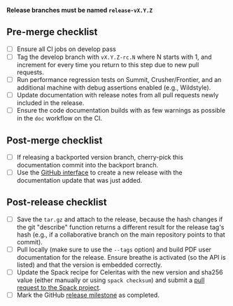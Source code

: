 <!--
Title: "Release vX.Y.Z"
Target: upstream/develop (always!)
-->

**Release branches must be named `release-vX.Y.Z`**

## Pre-merge checklist

- [ ] Ensure all CI jobs on develop pass
- [ ] Tag the develop branch with ``vX.Y.Z-rc.N`` where N starts with 1, and increment for every time you return to this step due to new pull requests.
- [ ] Run performance regression tests on Summit, Crusher/Frontier, and an additional machine with debug assertions enabled (e.g., Wildstyle).
- [ ] Update documentation with release notes from all pull requests newly included in the release.
- [ ] Ensure the code documentation builds with as few warnings as possible in the `doc` workflow on the CI.

## Post-merge checklist

- [ ] If releasing a backported version branch, cherry-pick this documentation commit into the backport branch.
- [ ] Use the [GitHub interface](https://github.com/celeritas-project/celeritas/releases/new) to create a new release with the documentation update that was just added.

## Post-release checklist

- [ ] Save the ``tar.gz`` and attach to the release, because the hash changes if the git "describe" function returns a different result for the release tag's hash (e.g., if a collaborative branch on the main repository points to that commit).
- [ ] Pull locally (make sure to use the ``--tags`` option) and build PDF user documentation for the release. Ensure breathe is activated (so the API is listed) and that the version is embedded correctly.
- [ ] Update the Spack recipe for Celeritas with the new version and sha256 value (either manually or using ``spack checksum``) and submit a [pull request to the Spack project](https://github.com/spack/spack/pull).
- [ ] Mark the GitHub [release milestone](https://github.com/celeritas-project/celeritas/milestones) as completed.

